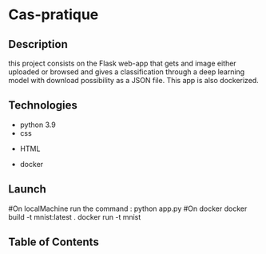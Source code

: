 # Cas-pratique
## Description
this project consists on the Flask web-app that gets and image either uploaded or browsed and gives a classification through a deep learning model with download possibility as a JSON file. This app is also dockerized.
## Technologies
- python 3.9
- css
* HTML
- docker
## Launch
#On localMachine
run the command : python app.py
#On docker
docker build -t mnist:latest .
docker run -t mnist 
## Table of Contents


